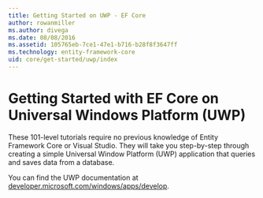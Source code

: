 ```yaml
---
title: Getting Started on UWP - EF Core
author: rowanmiller
ms.author: divega
ms.date: 08/08/2016
ms.assetid: 105765eb-7ce1-47e1-b716-b28f8f3647ff
ms.technology: entity-framework-core
uid: core/get-started/uwp/index
---
```


# Getting Started with EF Core on Universal Windows Platform (UWP)

These 101-level tutorials require no previous knowledge of Entity Framework Core or Visual Studio. They will take you step-by-step through creating a simple Universal Window Platform (UWP) application that queries and saves data from a database.

You can find the UWP documentation at [developer.microsoft.com/windows/apps/develop](https://developer.microsoft.com/windows/apps/develop).
